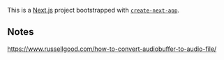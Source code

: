 This is a [Next.js](https://nextjs.org/) project bootstrapped with [`create-next-app`](https://github.com/zeit/next.js/tree/canary/packages/create-next-app).

## Notes

https://www.russellgood.com/how-to-convert-audiobuffer-to-audio-file/